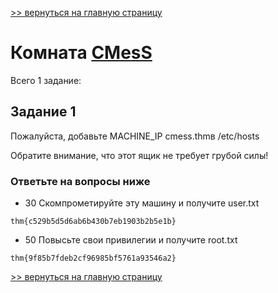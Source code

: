 [>> вернуться на главную страницу](https://github.com/BEPb/tryhackme/blob/master/README.md)

# Комната [CMesS](https://tryhackme.com/r/room/cmess) 

Всего 1 заданиe:
## Задание 1
Пожалуйста, добавьте MACHINE_IP cmess.thmв /etc/hosts

Обратите внимание, что этот ящик не требует грубой силы!

### Ответьте на вопросы ниже
+ 30
Скомпрометируйте эту машину и получите user.txt
```commandline
thm{c529b5d5d6ab6b430b7eb1903b2b5e1b}
```
+ 50
Повысьте свои привилегии и получите root.txt    
```commandline
thm{9f85b7fdeb2cf96985bf5761a93546a2}
```

[>> вернуться на главную страницу](https://github.com/BEPb/tryhackme/blob/master/README.md)